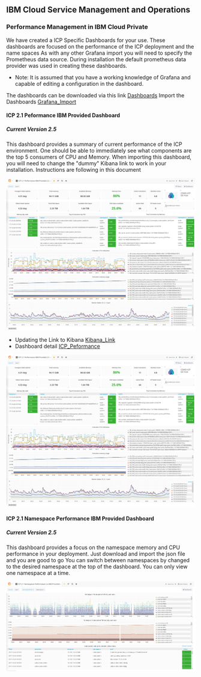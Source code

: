 ## IBM Cloud Service Management and Operations
### Performance Management in IBM Cloud Private
We have created a ICP Specific Dashboards for your use. These dashboards are focused on the performance of the ICP deployment and the name spaces
As with any other Grafana import you will need to specify the Prometheus data source. During installation the default prometheus data provider was used in creating these dashboards.

* Note: It is assumed that you have a working knowledge of Grafana and capable of editing a configuration in the dashboard. 

The dashboards can be downloaded via this link [Dashboards](https://github.com/ibm-cloud-architecture/CSMO-ICP/blob/master/grafana/grafanaICP.tar.gz)
Import the Dashboards [Grafana_Import](Grafana_Import.md)

#### ICP 2.1 Peformance IBM Provided Dashboard
##### Current Version 2.5
This dashboard provides a summary of current performance of the ICP environment. One should be able to immediately see what components are the top 5 consumers of CPU and Memory.  When importing this dashboard, you will need to change the "dummy" Kibana link to work in your installation. Instructions are following in this document

![ICPPerformance](ICPperf1.png)

+ Updating the Link to Kibana [Kibana_Link](Edit_Kibana_Link.md)
+ Dashboard detail [ICP_Peformance](ICP_Performance_Dashboard_Detail.md)

![ICPPerformance](ICPperf1.png)

####  ICP 2.1 Namespace Performance IBM Provided Dashboard
##### Current Version 2.5
This dashboard provides a focus on the namespace memory and CPU performance in your deployment. Just download and import the json file and you are good to go
You can switch between namespaces by changed to the desired namespace at the top of the dashboard. You can only view one namespace at a time. 

![ICPnamespacePerformance](ICPnamspperf1.png)

